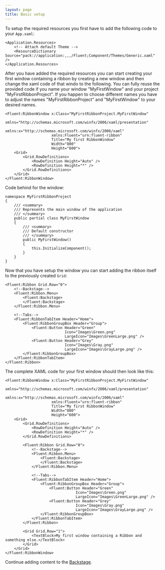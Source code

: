 ```yaml
---
layout: page
title: Basic setup
---
```


To setup the required resources you first have to add the following code to your ```App.xaml```:

```
<Application.Resources>
    <!-- Attach default Theme -->
    <ResourceDictionary Source="pack://application:,,,/Fluent;Component/Themes/Generic.xaml" />
</Application.Resources>
```

After you have added the required resources you can start creating your first window containing a ribbon by creating a new window and then change the xaml code of that windo to the following.
You can fully reuse the provided code if you name your window "MyFirstWindow" and your project "MyFirstRibbonProject".
If you happen to choose different names you have to adjust the names "MyFirstRibbonProject" and "MyFirstWindow" to your desired names.

```
<Fluent:RibbonWindow x:Class="MyFirstRibbonProject.MyFirstWindow"
                     xmlns="http://schemas.microsoft.com/winfx/2006/xaml/presentation"
                     xmlns:x="http://schemas.microsoft.com/winfx/2006/xaml"
                     xmlns:Fluent="urn:fluent-ribbon"
                     Title="My first RibbonWindow" 
                     Width="800" 
                     Height="600">
    <Grid>
        <Grid.RowDefinitions>
            <RowDefinition Height="Auto" />
            <RowDefinition Height="*" />
        </Grid.RowDefinitions>
    </Grid>
</Fluent:RibbonWindow>
```

Code behind for the window:

```
namespace MyFirstRibbonProject
{
    /// <summary>
    /// Represents the main window of the application
    /// </summary>
    public partial class MyFirstWindow
    {
        /// <summary>
        /// Default constructor
        /// </summary>
        public MyFirstWindow()
        {
            this.InitializeComponent();
        }
    }
}
```

Now that you have setup the window you can start adding the ribbon itself to the previously created `Grid`:

```
<Fluent:Ribbon Grid.Row="0">
    <!--Backstage-->
    <Fluent:Ribbon.Menu>
        <Fluent:Backstage>
        </Fluent:Backstage>
    </Fluent:Ribbon.Menu>
    
    <!--Tabs-->
    <Fluent:RibbonTabItem Header="Home">
        <Fluent:RibbonGroupBox Header="Group">
            <Fluent:Button Header="Green"
                           Icon="Images\Green.png"
                           LargeIcon="Images\GreenLarge.png" />
            <Fluent:Button Header="Grey" 
                           Icon="Images\Gray.png"
                           LargeIcon="Images\GrayLarge.png" />
        </Fluent:RibbonGroupBox>
    </Fluent:RibbonTabItem>
</Fluent:Ribbon>
```

The complete XAML code for your first window should then look like this:
```
<Fluent:RibbonWindow x:Class="MyFirstRibbonProject.MyFirstWindow"
                     xmlns="http://schemas.microsoft.com/winfx/2006/xaml/presentation"
                     xmlns:x="http://schemas.microsoft.com/winfx/2006/xaml"
                     xmlns:Fluent="urn:fluent-ribbon"
                     Title="My first RibbonWindow" 
                     Width="800" 
                     Height="600">
    <Grid>
        <Grid.RowDefinitions>
            <RowDefinition Height="Auto" />
            <RowDefinition Height="*" />
        </Grid.RowDefinitions>

        <Fluent:Ribbon Grid.Row="0">
            <!--Backstage-->
            <Fluent:Ribbon.Menu>
                <Fluent:Backstage>
                </Fluent:Backstage>
            </Fluent:Ribbon.Menu>
            
            <!--Tabs-->
            <Fluent:RibbonTabItem Header="Home">
                <Fluent:RibbonGroupBox Header="Group">
                    <Fluent:Button Header="Green"
                                Icon="Images\Green.png"
                                LargeIcon="Images\GreenLarge.png" />
                    <Fluent:Button Header="Grey" 
                                Icon="Images\Gray.png"
                                LargeIcon="Images\GrayLarge.png" />
                </Fluent:RibbonGroupBox>
            </Fluent:RibbonTabItem>
        </Fluent:Ribbon>

        <Grid Grid.Row="1">
            <TextBlock>My first window containing a Ribbon and something else.</TextBlock>
        </Grid>
    </Grid>
</Fluent:RibbonWindow>
```

Continue adding content to the [Backstage](./controls/backstage).